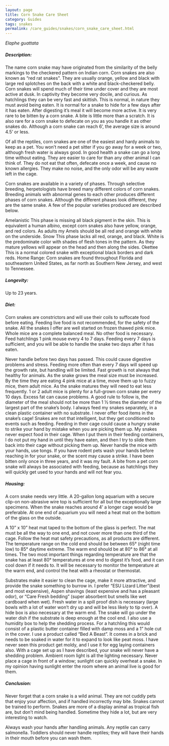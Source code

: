 ```yaml
---
layout: page
title: Corn Snake Care Sheet
category: Guides
tags: snakes
permalink: /care_guides/snakes/corn_snake_care_sheet.html
---
```


*Elaphe guattata*

##### Description: 

The name corn snake may have originated from the similarity of the belly markings to the checkered pattern on Indian corn. Corn snakes are also known as “red rat snakes". They are usually orange, yellow and black with large red splotches on the back with a white and black-checkered belly. Corn snakes will spend much of their time under cover and they are most active at dusk. In captivity they become very docile, and curious. As hatchlings they can be very fast and skittish. This is normal, in nature they must avoid being eaten. It is normal for a snake to hide for a few days after it has eaten. After digesting it’s meal it will become more active. It is very rare to be bitten by a corn snake. A bite is little more than a scratch. It is also rare for a corn snake to defecate on you as you handle it as other snakes do. Although a corn snake can reach 6’, the average size is around 4.5’ or less.

Of all the reptiles, corn snakes are one of the easiest and hardy animals to keep as a pet. You won’t need a pet sitter if you go away for a week or two, although fresh water is always good. In good health a snake can go a long time without eating. They are easier to care for than any other animal I can think of. They do not eat that often, defecate once a week, and cause no known allergies. They make no noise, and the only odor will be any waste left in the cage.

Corn snakes are available in a variety of phases. Through selective breeding, herpetologists have breed many different colors of corn snakes. Breeding animals with abnormal genes to each other produces different phases of corn snakes. Although the different phases look different, they are the same snake. A few of the popular varieties produced are described below.

Amelanistic This phase is missing all black pigment in the skin. This is equivalent a human albino, except corn snakes also have yellow, orange, and red colors. As adults my Amels should be all red and orange with white on the underside.
Snow This phase lacks all red, orange, and black. White is the predominate color with shades of flesh tones in the pattern. As they mature yellows will appear on the head and then along the sides.
Okettee This is a normal colored snake with exceptional black borders and dark reds.
Home Range: Corn snakes are found throughout Florida and southeastern United States, as far north as Southern New Jersey, and west to Tennessee.

##### Longevity: 

Up to 23 years.

##### Diet: 

Corn snakes are constrictors and will use their coils to suffocate food before eating. Feeding live food is not recommended, for the safety of the snake. All the snakes I offer are well started on frozen thawed pink mice. Whole mice are a complete balanced meal. No other food is  necessary. Feed hatchlings 1 pink mouse every 4 to 7 days. Feeding every 7 days is sufficient, and you will be able to handle the snake two days after it has eaten.

Never handle before two days has passed. This could cause digestive problems and stress. Feeding more often than every 7 days will speed up the growth rate, but handling will be limited. Fast growth is not always that healthy for animals. As the snake grows the meal size must be increased. By the time they are eating 4 pink mice at a time, move them up to fuzzy mice, them adult mice. As the snake matures they will need to eat less frequently. 1 or 2 adult mice is plenty for a full-grown corn snake per every 10 days. Excess fat can cause problems. A good rule to follow is, the diameter of the meal should not be more than 1 ½ times the diameter of the largest part of the snake’s body. I always feed my snakes separately, in a clean plastic container with no substrate. I never offer food items in the snake’s cage! Snakes are not that intelligent, but they get conditioned to events such as feeding. Feeding in their cage could cause a hungry snake to strike your hand by mistake when you are picking them up. My snakes never expect food in their cage. When I put them in their feeding containers, I do not put my hand in until they have eaten, and then I try to slide them back into their cage without picking them up. Never handle the mice with your hands, use tongs. If you have rodent pets wash your hands before reaching in for your snake, or the scent may cause a strike. I have been bitten only once in three years, and it was my fault. A bite from a pet corn snake will always be associated with feeding, because as hatchlings they will quickly get used to your hands and will not fear you.

##### Housing: 

A corn snake needs very little. A 20-gallon long aquarium with a secure clip-on non-abrasive wire top is sufficient for all but the exceptionally large specimens. When the snake reaches around 4’ a longer cage would be preferable. At one end of aquarium you will need a heat mat on the bottom of the glass on the outside.

A 10” x 10” heat mat taped to the bottom of the glass is perfect. The mat must be all the way to one end, and not cover more than one third of the cage. Follow the heat mat safety precautions, as all products are different. The temperature range on the cold end should be between 65° (night time low) to 85° daytime extreme. The warm end should be at 80° to 86° at all times. The two most important things regarding temperature are that the snake has at least 80° temperatures at one end to digest it’s food, and it can cool down if it needs to. It will be necessary to monitor the temperature at the warm end, and control the heat with a rheostat or thermostat.

Substrates make it easier to clean the cage, make it more attractive, and provide the snake something to burrow in. I prefer “ESU Lizard Litter”(best and most expensive), Aspen shavings (least expensive and has a pleasant odor), or “Care Fresh bedding” (super absorbent but smells like wet cardboard when wet). Fresh water in a spill proof dish is necessary (large bowls with a lot of water won’t dry up and will be less likely to tip over). A hide box is also necessary at the warm end. The snake will go under the water dish if the substrate is deep enough at the cool end. I also use a humidity box to help the shedding process. For a hatchling this would consist of a plastic butter container filled with damp moss and a 1” hole cut in the cover. I use a product called “Bed A Beast”. It comes in a brick and needs to be soaked in water for it to expand to look like peat moss. I have never seen this product get moldy, and I use it for egg laying containers also. With a cage set up as I have described, your snake will never have a shedding problem. Ambient room light is all the lighting necessary. Never place a cage in front of a window; sunlight can quickly overheat a snake. In my opinion having sunlight enter the room where an animal live is good for them.

##### Conclusion: 

Never forget that a corn snake is a wild animal. They are not cuddly pets that enjoy your affection, and if handled incorrectly may bite. Snakes cannot be trained to perform. Snakes are more of a display animal as tropical fish are, but don’t mind being handled. Sometime they hide a lot, but are very interesting to watch.

Always wash your hands after handling animals. Any reptile can carry salmonella. Toddlers should never handle reptiles; they will have their hands in their mouth before you can wash them.